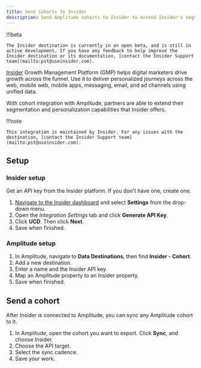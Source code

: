 ```yaml
---
title: Send Cohorts to Insider
description: Send Amplitude cohorts to Insider to extend Insider's segmentation and personalization capabilities.
---
```


!!!beta

    The Insider destination is currently in an open beta, and is still in active development. If you have any feedback to help improve the Insider destination or its documentation, [contact the Insider Support team](mailto:pst@useinsider.com).

[Insider](https://useinsider.com/) Growth Management Platform (GMP) helps digital marketers drive growth across the funnel. Use it to deliver personalized journeys across the web, mobile web, mobile apps, messaging, email, and ad channels using unified data.

With cohort integration with Amplitude, partners are able to extend their segmentation and personalization capabilities that Insider offers.

!!!note
    
    This integration is maintained by Insider. For any issues with the destination, [contact the Insider Support team](mailto:pst@useinsider.com).

## Setup

### Insider setup

Get an API key from the Insider platform. If you don't have one, create one. 

1. [Navigate to the Insider dashboard](https://inone.useinsider.com/) and select **Settings** from the drop-down menu.
2. Open the *Integration Settings* tab and click **Generate API Key**.
3. Click **UCD**. Then click **Next**.
4. Save when finished.
  
### Amplitude setup

1. In Amplitude, navigate to **Data Destinations**, then find **Insider - Cohort**. 
2. Add a new destination.
3. Enter a name and the Insider API key. 
4. Map an Amplitude property to an Insider property. 
5. Save when finished. 

## Send a cohort

After Insider is connected to Amplitude, you can sync any Amplitude cohort to it.

1. In Amplitude, open the cohort you want to export. Click **Sync**, and choose Insider.
2. Choose the API target.
3. Select the sync cadence.
4. Save your work.
